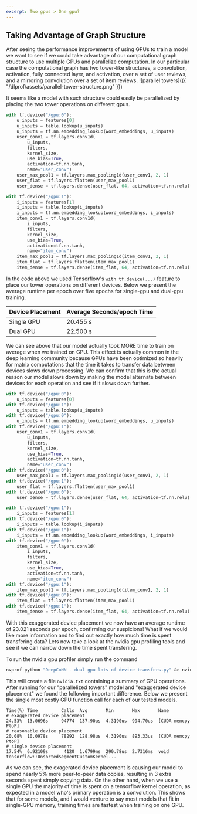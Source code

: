 ```yaml
---
excerpt: Two gpus > One gpu?
---
```


## Taking Advantage of Graph Structure
After seeing the performance improvements of using GPUs to train a model we want to see if we could take advantage of our computational graph structure to use multiple GPUs and parallelize computation. In our particular case the computational graph has two tower-like structures, a convolution, activation, fully connected layer, and activation, over a set of user reviews, and a mirroring convolution over a set of item reviews.
![parallel towers]({{ "/dlprof/assets/parallel-tower-structure.png" }})

It seems like a model with such structure could easily be parallelized by placing the two tower operations on different gpus.

```python
with tf.device("/gpu:0"):
    u_inputs = features[0]
    u_inputs = table.lookup(u_inputs)
    u_inputs = tf.nn.embedding_lookup(word_embeddings, u_inputs)
    user_conv1 = tf.layers.conv1d(
        u_inputs,
        filters,
        kernel_size,
        use_bias=True,
        activation=tf.nn.tanh,
        name="user_conv")
    user_max_pool1 = tf.layers.max_pooling1d(user_conv1, 2, 1)
    user_flat = tf.layers.flatten(user_max_pool1)
    user_dense = tf.layers.dense(user_flat, 64, activation=tf.nn.relu)

with tf.device("/gpu:1"):
    i_inputs = features[1]
    i_inputs = table.lookup(i_inputs)
    i_inputs = tf.nn.embedding_lookup(word_embeddings, i_inputs)
    item_conv1 = tf.layers.conv1d(
        i_inputs,
        filters,
        kernel_size,
        use_bias=True,
        activation=tf.nn.tanh,
        name="item_conv")
    item_max_pool1 = tf.layers.max_pooling1d(item_conv1, 2, 1)
    item_flat = tf.layers.flatten(item_max_pool1)
    item_dense = tf.layers.dense(item_flat, 64, activation=tf.nn.relu)
```

In the code above we used Tensorflow's `with tf.device(...)` feature to place our tower operations on different devices. Below we present the average runtime per epoch over five epochs for single-gpu and dual-gpu training.

|Device Placement | Average Seconds/epoch Time |
| --------------- | ------------- |
| Single GPU      | 20.455 s |
| Dual GPU        | 22.500 s |

We can see above that our model actually took MORE time to train on average when we trained on GPU. This effect is actually common in the deep learning community because GPUs have been optimized so heavily for matrix computations that the time it takes to transfer data between devices slows down processing. We can confirm that this is the actual reason our model slows down by making the model alternate between devices for each operation and see if it slows down further.

```python
with tf.device("/gpu:0"):
    u_inputs = features[0]
with tf.device("/gpu:1"):
    u_inputs = table.lookup(u_inputs)
with tf.device("/gpu:0"):
    u_inputs = tf.nn.embedding_lookup(word_embeddings, u_inputs)
with tf.device("/gpu:1"):
    user_conv1 = tf.layers.conv1d(
        u_inputs,
        filters,
        kernel_size,
        use_bias=True,
        activation=tf.nn.tanh,
        name="user_conv")
with tf.device("/gpu:0"):
    user_max_pool1 = tf.layers.max_pooling1d(user_conv1, 2, 1)
with tf.device("/gpu:1"):
    user_flat = tf.layers.flatten(user_max_pool1)
with tf.device("/gpu:0"):
    user_dense = tf.layers.dense(user_flat, 64, activation=tf.nn.relu)

with tf.device("/gpu:1"):
    i_inputs = features[1]
with tf.device("/gpu:0"):
    i_inputs = table.lookup(i_inputs)
with tf.device("/gpu:1"):
    i_inputs = tf.nn.embedding_lookup(word_embeddings, i_inputs)
with tf.device("/gpu:0"):
    item_conv1 = tf.layers.conv1d(
        i_inputs,
        filters,
        kernel_size,
        use_bias=True,
        activation=tf.nn.tanh,
        name="item_conv")
with tf.device("/gpu:1"):
    item_max_pool1 = tf.layers.max_pooling1d(item_conv1, 2, 1)
with tf.device("/gpu:0"):
    item_flat = tf.layers.flatten(item_max_pool1)
with tf.device("/gpu:1"):
    item_dense = tf.layers.dense(item_flat, 64, activation=tf.nn.relu)
```
With this exaggerated device placement we now have an average runtime of 23.021 seconds per epoch, confirming our suspicions! What if we would like more information and to find out exactly how much time is spent transfering data? Lets now take a look at the nvidia gpu profiling tools and see if we can narrow down the time spent transfering.

To run the nvidia gpu profiler simply run the command

```bash
nvprof python "DeepCoNN - dual gpu lots of device transfers.py" &> nvidia.txt
```

This will create a file `nvidia.txt` containing a summary of GPU operations. After running for our "parallelized towers" model and "exaggerated device placement" we found the following important difference. Below we present the single most costly GPU function call for each of our tested models.

```
Time(%) Time         Calls  Avg       Min       Max       Name
# exaggerated device placement
24.53%  13.0696s     94774  137.90us  4.3190us  994.70us  [CUDA memcpy PtoP]
# reasonable device placement
20.08%  10.0978s     78292  128.98us  4.3190us  893.33us  [CUDA memcpy PtoP]
# single device placement
17.54%  6.92109s      4120  1.6799ms  290.78us  2.7316ms  void tensorflow::UnsortedSegmentCustomKernel...
```

As we can see, the exagerated device placement is causing our model to spend nearly 5% more peer-to-peer data copies, resulting in 3 extra seconds spent simply copying data. On the other hand, when we use a single GPU the majority of time is spent on a tensorflow kernel operation, as expected in a model who's primary operation is a convolution. This shows that for some models, and I would venture to say most models that fit in single-GPU memory, training times are fastest when training on one GPU.
